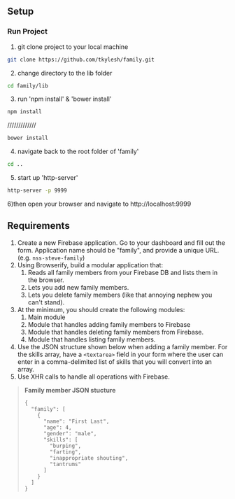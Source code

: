 ## Setup

### Run Project
1) git clone project to your local machine
```bash
git clone https://github.com/tkylesh/family.git
```
2) change directory to the lib folder
```bash
cd family/lib
```
3) run 'npm install' & 'bower install'
```bash
npm install
```
/////////////
```bash
bower install
```
4) navigate back to the root folder of 'family'
```bash
cd ..
```
5) start up 'http-server'
```bash
http-server -p 9999
```

6)then open your browser and navigate to http://localhost:9999 


## Requirements

1. Create a new Firebase application. Go to your dashboard and fill out the form. Application name should be "family", and provide a unique URL. (e.g. `nss-steve-family`)
1. Using Browserify, build a modular application that:
    1. Reads all family members from your Firebase DB and lists them in the browser.
    1. Lets you add new family members.
    1. Lets you delete family members (like that annoying nephew you can't stand).
1. At the minimum, you should create the following modules:
    1. Main module
    1. Module that handles adding family members to Firebase
    1. Module that handles deleting family members from Firebase.
    1. Module that handles listing family members.
1. Use the JSON structure shown below when adding a family member.  For the skills array, have a `<textarea>` field in your form where the user can enter in a comma-delimited list of skills that you will convert into an array.
1. Use XHR calls to handle all operations with Firebase.

> **Family member JSON stucture**
>
> ```
> {
>   "family": [
>     {
>       "name": "First Last",
>       "age": 4,
>       "gender": "male",
>       "skills": [
>         "burping",
>         "farting",
>         "inappropriate shouting",
>         "tantrums"
>       ]
>     }
>   ]
> }
> ```
> 
